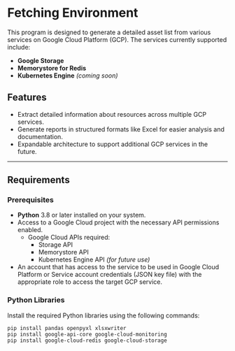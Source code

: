 # Fetching Environment

This program is designed to generate a detailed asset list from various services on Google Cloud Platform (GCP). The services currently supported include:  
- **Google Storage**  
- **Memorystore for Redis**  
- **Kubernetes Engine** *(coming soon)*  

## Features  
- Extract detailed information about resources across multiple GCP services.  
- Generate reports in structured formats like Excel for easier analysis and documentation.  
- Expandable architecture to support additional GCP services in the future.  

---

## Requirements  

### Prerequisites  
- **Python** 3.8 or later installed on your system.  
- Access to a Google Cloud project with the necessary API permissions enabled.  
  - Google Cloud APIs required:
    - Storage API
    - Memorystore API
    - Kubernetes Engine API *(for future use)*  
- An account that has access to the service to be used in Google Cloud Platform or Service account credentials (JSON key file) with the appropriate role to access the target GCP service.  

### Python Libraries  
Install the required Python libraries using the following commands:  

```
pip install pandas openpyxl xlsxwriter
pip install google-api-core google-cloud-monitoring
pip install google-cloud-redis google-cloud-storage
```
